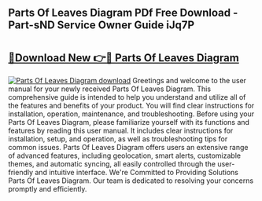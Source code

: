 ## Parts Of Leaves Diagram PDf Free Download - Part-sND Service Owner Guide iJq7P

# <h2><a href="http://dfl9ix.blite.top/?on=Parts+Of+Leaves+Diagram">🔗Download New 👉🔴 Parts Of Leaves Diagram</a></h2>

[![Parts Of Leaves Diagram download](https://i.imgur.com/lujVjoI.png)](http://dfl9ix.blite.top/?on=Parts+Of+Leaves+Diagram)
Greetings and welcome to the user manual for your newly received Parts Of Leaves Diagram. This comprehensive guide is intended to help you understand and utilize all of the features and benefits of your product. You will find clear instructions for installation, operation, maintenance, and troubleshooting. Before using your Parts Of Leaves Diagram, please familiarize yourself with its functions and features by reading this user manual. It includes clear instructions for installation, setup, and operation, as well as troubleshooting tips for common issues. Parts Of Leaves Diagram offers users an extensive range of advanced features, including geolocation, smart alerts, customizable themes, and automatic syncing, all easily controlled through the user-friendly and intuitive interface. We're Committed to Providing Solutions Parts Of Leaves Diagram. Our team is dedicated to resolving your concerns promptly and efficiently.
